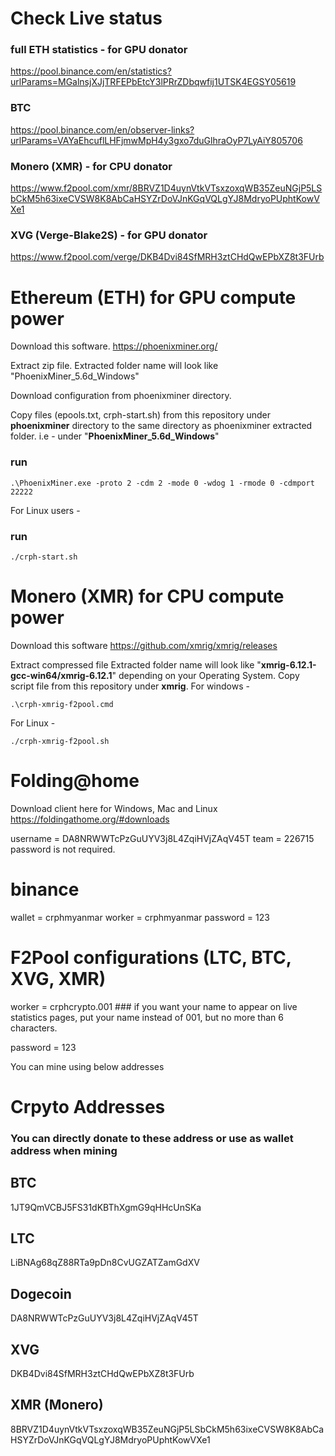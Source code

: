 # Check Live status

### full ETH statistics - for GPU donator
https://pool.binance.com/en/statistics?urlParams=MGalnsjXJjTRFEPbEtcY3lPRrZDbqwfij1UTSK4EGSY05619

### BTC
https://pool.binance.com/en/observer-links?urlParams=VAYaEhcuflLHFjmwMpH4y3gxo7duGlhraOyP7LyAiY805706


### Monero (XMR) - for CPU donator
https://www.f2pool.com/xmr/8BRVZ1D4uynVtkVTsxzoxqWB35ZeuNGjP5LSbCkM5h63ixeCVSW8K8AbCaHSYZrDoVJnKGqVQLgYJ8MdryoPUphtKowVXe1

### XVG (Verge-Blake2S) - for GPU donator
https://www.f2pool.com/verge/DKB4Dvi84SfMRH3ztCHdQwEPbXZ8t3FUrb

# Ethereum (ETH) for GPU compute power

Download this software.
https://phoenixminer.org/

Extract zip file.
Extracted folder name will look like "PhoenixMiner_5.6d_Windows"

Download configuration from phoenixminer directory.

Copy files (epools.txt, crph-start.sh) from this repository under **phoenixminer** directory to the same directory as phoenixminer extracted folder. i.e - under "**PhoenixMiner_5.6d_Windows**"

### run

```
.\PhoenixMiner.exe -proto 2 -cdm 2 -mode 0 -wdog 1 -rmode 0 -cdmport 22222
```

For Linux users -
### run 
```
./crph-start.sh
```

# Monero (XMR) for CPU compute power

Download this software
https://github.com/xmrig/xmrig/releases

Extract compressed file
Extracted folder name will look like "**xmrig-6.12.1-gcc-win64/xmrig-6.12.1**" depending on your Operating System.
Copy script file from this repository under **xmrig**.
For windows -
```
.\crph-xmrig-f2pool.cmd
```
For Linux -
```
./crph-xmrig-f2pool.sh
```

# Folding@home
Download client here for Windows, Mac and Linux
https://foldingathome.org/#downloads


username = DA8NRWWTcPzGuUYV3j8L4ZqiHVjZAqV45T
team = 226715
password is not required.

# binance
wallet = crphmyanmar
worker = crphmyanmar
password = 123

# F2Pool configurations (LTC, BTC, XVG, XMR)
worker = crphcrypto.001 ### if you want your name to appear on live statistics pages, put your name instead of 001, but no more than 6 characters.

password = 123

You can mine using below addresses 


# Crpyto Addresses
### You can directly donate to these address or use as wallet address when mining
## BTC
1JT9QmVCBJ5FS31dKBThXgmG9qHHcUnSKa

## LTC
LiBNAg68qZ88RTa9pDn8CvUGZATZamGdXV

## Dogecoin
DA8NRWWTcPzGuUYV3j8L4ZqiHVjZAqV45T

## XVG
DKB4Dvi84SfMRH3ztCHdQwEPbXZ8t3FUrb

## XMR (Monero)
8BRVZ1D4uynVtkVTsxzoxqWB35ZeuNGjP5LSbCkM5h63ixeCVSW8K8AbCaHSYZrDoVJnKGqVQLgYJ8MdryoPUphtKowVXe1